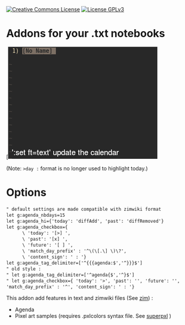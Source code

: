 <a rel="license" href="https://creativecommons.org/licenses/by-sa/4.0/">
<img alt="Creative Commons License" style="border-width:0" src="https://i.creativecommons.org/l/by-sa/4.0/88x31.png"></a>
<a rel="license" href="./LICENSE"><img src="https://www.gnu.org/graphics/gplv3-88x31.png" alt="License GPLv3"></a>

# Addons for your .txt notebooks
[![agenda](./agenda-clip.gif)

(Note: `>day :` format is no longer used to highlight today.)

# Options
```vim
" default settings are made compatible with zimwiki format
let g:agenda_nbdays=15
let g:agenda_hi={'today': 'diffAdd', 'past': 'diffRemoved'}
let g:agenda_checkbox={
      \ 'today': '[>] ',
      \ 'past': '[x] ',
      \ 'future': '[ ] ',
      \ 'match_day_prefix' : '^\(\[.\] \)\?',
      \ 'content_sign': ' : '}
let g:agenda_tag_delimiter=['^{{{agenda:$','^}}}$']
" old style :
" let g:agenda_tag_delimiter=['^agenda{$','^}$']
" let g:agenda_checkbox={ 'today': '>', 'past': '', 'future': '', 'match_day_prefix' : '^', 'content_sign': ' : '}
```

This addon add features in text and zimwiki files (See [zim](https://github.com/luffah/vim-zim)) :
* Agenda 
* Pixel art samples (requires .pxlcolors syntax file. See [superpxl](https://github.com/luffah/vim-superpxl) )
